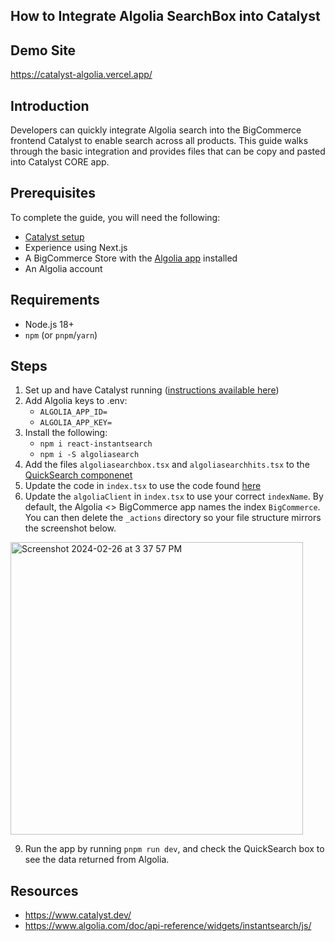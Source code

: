 ## How to Integrate Algolia SearchBox into Catalyst

## **Demo Site**
https://catalyst-algolia.vercel.app/


## **Introduction**

Developers can quickly integrate Algolia search into the BigCommerce frontend Catalyst to enable search across all products.
This guide walks through the basic integration and provides files that can be copy and pasted into Catalyst CORE app.


## **Prerequisites**
To complete the guide, you will need the following:
* [Catalyst setup](https://github.com/bigcommerce/catalyst)
* Experience using Next.js
* A BigCommerce Store with the [Algolia app](https://www.bigcommerce.com/apps/algolia-search-discovery/) installed
* An Algolia account


## Requirements
- Node.js 18+
- `npm` (or `pnpm`/`yarn`)

## **Steps**
1. Set up and have Catalyst running ([instructions available here](https://github.com/bigcommerce/catalyst))
2. Add Algolia keys to .env:
   * `ALGOLIA_APP_ID=`
   * `ALGOLIA_APP_KEY=`
4. Install the following:
   * `npm i react-instantsearch`
   * `npm i -S algoliasearch`
6. Add the files `algoliasearchbox.tsx` and `algoliasearchhits.tsx` to the [QuickSearch componenet](https://github.com/gje4/catalyst-algolia/tree/main/components/quick-search)
7. Update the code in `index.tsx` to use the code found [here](https://github.com/gje4/catalyst-algolia/blob/main/components/quick-search/index.tsx)
8. Update the `algoliaClient` in `index.tsx` to use your correct `indexName`.  By default, the Algolia <> BigCommerce app names the index `BigCommerce`.  You can then delete the `_actions` directory so your file structure mirrors the screenshot below.
<img width="468" alt="Screenshot 2024-02-26 at 3 37 57 PM" src="https://github.com/gje4/catalyst-algolia-guide/assets/2981963/c923dab5-5009-4983-91fa-1a3e76f294df">

 
9. Run the app by running `pnpm run dev`, and check the QuickSearch box to see the data returned from Algolia.



## Resources
* https://www.catalyst.dev/
* https://www.algolia.com/doc/api-reference/widgets/instantsearch/js/

